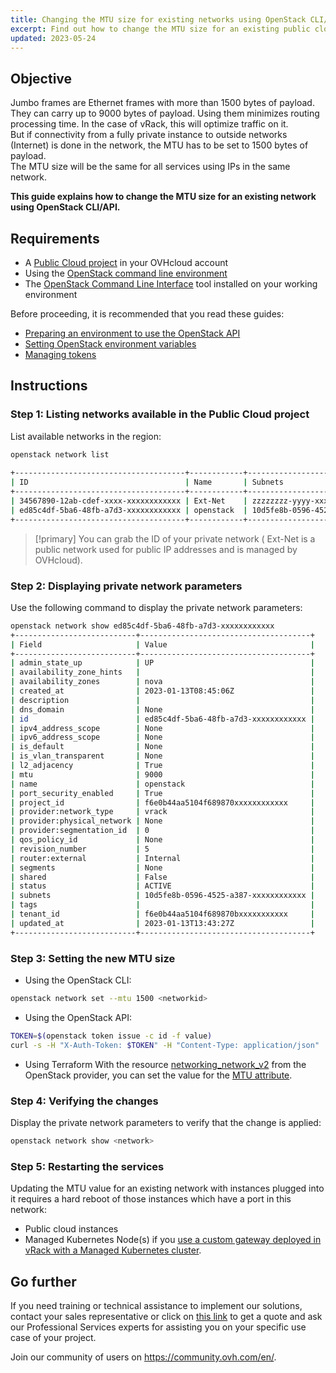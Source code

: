 ```yaml
---
title: Changing the MTU size for existing networks using OpenStack CLI/API
excerpt: Find out how to change the MTU size for an existing public cloud network using OpenStack CLI/API
updated: 2023-05-24
---
```


## Objective

Jumbo frames are Ethernet frames with more than 1500 bytes of payload. They can carry up to 9000 bytes of payload. Using them minimizes routing processing time. In the case of vRack, this will optimize traffic on it.<br>
But if connectivity from a fully private instance to outside networks (Internet) is done in the network, the MTU has to be set to 1500 bytes of payload.<br>
The MTU size will be the same for all services using IPs in the same network.

**This guide explains how to change the MTU size for an existing network using OpenStack CLI/API.**

## Requirements

- A [Public Cloud project](https://www.ovhcloud.com/en-sg/public-cloud/) in your OVHcloud account
- Using the [OpenStack command line environment](/pages/public_cloud/compute/prepare_the_environment_for_using_the_openstack_api)
- The [OpenStack Command Line Interface](https://docs.openstack.org/newton/user-guide/common/cli-install-openstack-command-line-clients.html) tool installed on your working environment

Before proceeding, it is recommended that you read these guides:

- [Preparing an environment to use the OpenStack API](/pages/public_cloud/compute/prepare_the_environment_for_using_the_openstack_api)
- [Setting OpenStack environment variables](/pages/public_cloud/compute/loading_openstack_environment_variables)
- [Managing tokens](/pages/public_cloud/compute/managing_tokens)

## Instructions

### Step 1: Listing networks available in the Public Cloud project

List available networks in the region:

```bash
openstack network list
 
+--------------------------------------+------------+-------------------------------------+
| ID                                   | Name       | Subnets                             |
+--------------------------------------+------------+-------------------------------------+
| 34567890-12ab-cdef-xxxx-xxxxxxxxxxxx | Ext-Net    | zzzzzzzz-yyyy-xxxx-yyyy-xxxxxxxxxxxx|
| ed85c4df-5ba6-48fb-a7d3-xxxxxxxxxxxx | openstack  | 10d5fe8b-0596-4525-a387-xxxxxxxxxxxx|
+--------------------------------------+------------+-------------------------------------+
```

> [!primary]
> You can grab the ID of your private network ( Ext-Net is a public network used for public IP addresses and is managed by OVHcloud).

### Step 2: Displaying private network parameters

Use the following command to display the private network parameters:

```bash
openstack network show ed85c4df-5ba6-48fb-a7d3-xxxxxxxxxxxx
+---------------------------+--------------------------------------+
| Field                     | Value                                |
+---------------------------+--------------------------------------+
| admin_state_up            | UP                                   |
| availability_zone_hints   |                                      |
| availability_zones        | nova                                 |
| created_at                | 2023-01-13T08:45:06Z                 |
| description               |                                      |
| dns_domain                | None                                 |
| id                        | ed85c4df-5ba6-48fb-a7d3-xxxxxxxxxxxx |
| ipv4_address_scope        | None                                 |
| ipv6_address_scope        | None                                 |
| is_default                | None                                 |
| is_vlan_transparent       | None                                 |
| l2_adjacency              | True                                 |
| mtu                       | 9000                                 |
| name                      | openstack                            |
| port_security_enabled     | True                                 |
| project_id                | f6e0b44aa5104f689870xxxxxxxxxxxx     |
| provider:network_type     | vrack                                |
| provider:physical_network | None                                 |
| provider:segmentation_id  | 0                                    |
| qos_policy_id             | None                                 |
| revision_number           | 5                                    |
| router:external           | Internal                             |
| segments                  | None                                 |
| shared                    | False                                |
| status                    | ACTIVE                               |
| subnets                   | 10d5fe8b-0596-4525-a387-xxxxxxxxxxxx |
| tags                      |                                      |
| tenant_id                 | f6e0b44aa5104f689870bxxxxxxxxxxx     |
| updated_at                | 2023-01-13T13:43:27Z                 |
+---------------------------+--------------------------------------+
```

### Step 3: Setting the new MTU size

- Using the OpenStack CLI:

```bash
openstack network set --mtu 1500 <networkid>
```

- Using the OpenStack API:

```bash
TOKEN=$(openstack token issue -c id -f value)
curl -s -H "X-Auth-Token: $TOKEN" -H "Content-Type: application/json"  -H "Accept: application/json" -X PUT -d '{"network": {"mtu": 1500}}' https://network.compute.<region>.cloud.ovh.net/v2.0/networks/<networkid>
```

- Using Terraform
With the resource [networking_network_v2](https://registry.terraform.io/providers/terraform-provider-openstack/openstack/latest/docs/resources/networking_network_v2) from the OpenStack provider, you can set the value for the [MTU attribute](https://registry.terraform.io/providers/terraform-provider-openstack/openstack/latest/docs/resources/networking_network_v2#mtu).

### Step 4: Verifying the changes

Display the private network parameters to verify that the change is applied:

```bash
openstack network show <network>
```

### Step 5: Restarting the services

Updating the MTU value for an existing network with instances plugged into it requires a hard reboot of those instances which have a port in this network:

- Public cloud instances
- Managed Kubernetes Node(s) if you [use a custom gateway deployed in vRack with a Managed Kubernetes cluster](/pages/public_cloud/containers_orchestration/managed_kubernetes/vrack-k8s-custom-gateway).

## Go further

If you need training or technical assistance to implement our solutions, contact your sales representative or click on [this link](https://www.ovhcloud.com/en-sg/professional-services/) to get a quote and ask our Professional Services experts for assisting you on your specific use case of your project.

Join our community of users on <https://community.ovh.com/en/>.
